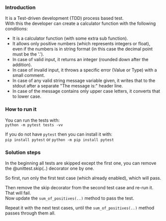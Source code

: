 ### Introduction

It is a Test-driven development (TDD) process based test.<br> 
With this the developer can create a calculator function with the following conditions:<br>
* It is a calculator function (with some extra sub function).<br>
* It allows only positive numbers (which represents integers or float), even if the numbers is in string format (in this case the decimal point must be the '.').<br>
* In case of valid input, it returns an integer (rounded down after the addition).<br>
* In case of invalid input, it throws a specific error (Value or Type) with a small comment.<br>
* In case of any valid string message variable given, it writes that to the stdout after a separate "The message is:" header line.<br>
* In case of the message contains only upper case letters, it converts that to lower case.<br>

### How to run it

You can run the tests with:<br> 
`python -m pytest tests -vv`<br>

If you do not have `pytest` then you can install it with:<br>
`pip install pytest` or `python -m pip install pytest`<br>

### Solution steps

In the beginning all tests are skipped except the first one, you can remove the @unittest.skip(..) decorator one by one.<br>

So first, run only the first test case (which already enabled), which will pass.

Then remove the skip decorator from the second test case and re-run it. That will fail.<br>
Now update the `sum_of_positives(..)` method to pass the test.<br>

Repeat it with the next test cases, until the `sum_of_positives(..)` method passes through them all.
